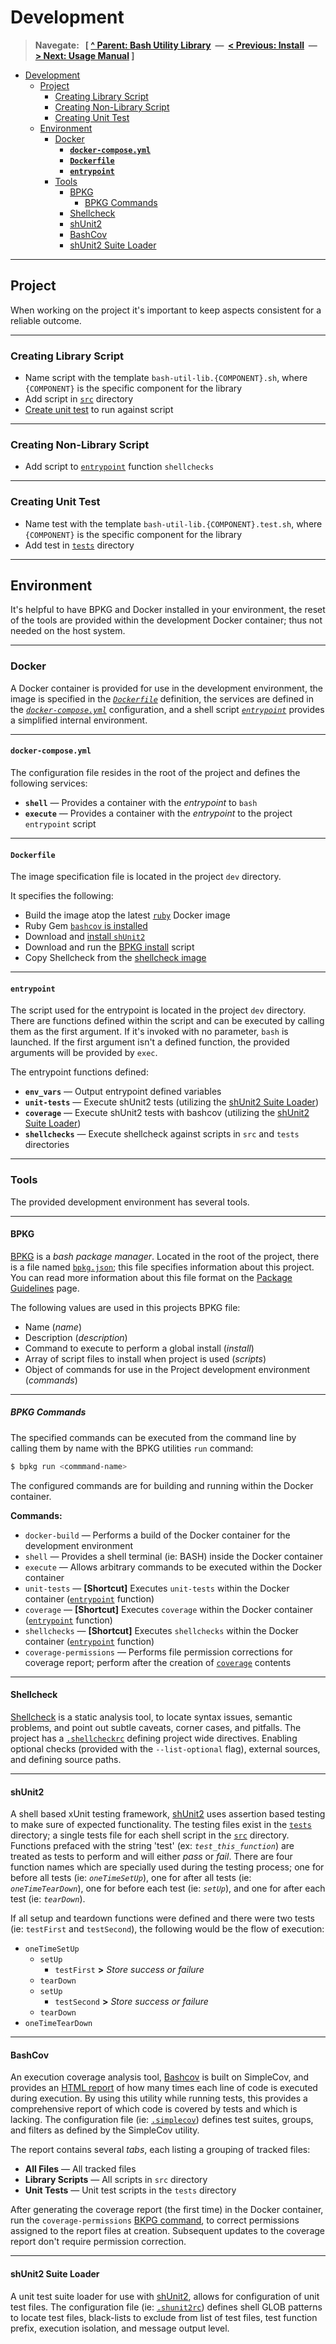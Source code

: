 # Development

> **Navegate: &nbsp; [ [^ Parent: Bash Utility Library](../README.md) &nbsp;&mdash;&nbsp; [< Previous: Install](./INSTALL.md) &nbsp;&mdash;&nbsp; [> Next: Usage Manual](./MANUAL.md) ]**

- [Development](#development)
  - [Project](#project)
    - [Creating Library Script](#creating-library-script)
    - [Creating Non-Library Script](#creating-non-library-script)
    - [Creating Unit Test](#creating-unit-test)
  - [Environment](#environment)
    - [Docker](#docker)
      - [**`docker-compose.yml`**](#docker-composeyml)
      - [**`Dockerfile`**](#dockerfile)
      - [**`entrypoint`**](#entrypoint)
    - [Tools](#tools)
      - [BPKG](#bpkg)
        - [BPKG Commands](#bpkg-commands)
      - [Shellcheck](#shellcheck)
      - [shUnit2](#shunit2)
      - [BashCov](#bashcov)
      - [shUnit2 Suite Loader](#shunit2-suite-loader)

---


## Project

When working on the project it's important to keep aspects consistent for a reliable outcome.

---


### Creating Library Script

- Name script with the template `bash-util-lib.{COMPONENT}.sh`, where `{COMPONENT}` is the specific component for the library
- Add script in [`src`](../src) directory
- [Create unit test](#creating-unit-test) to run against script

---


### Creating Non-Library Script

- Add script to [`entrypoint`](#entrypoint) function `shellchecks`

---


### Creating Unit Test

- Name test with the template `bash-util-lib.{COMPONENT}.test.sh`, where `{COMPONENT}` is the specific component for the library
- Add test in [`tests`](../tests) directory

---


## Environment

It's helpful to have BPKG and Docker installed in your environment, the reset of the tools are provided within the development Docker container; thus not needed on the host system.

---


### Docker

A Docker container is provided for use in the development environment, the image is specified in the [_`Dockerfile`_](../dev/Dockerfile) definition, the services are defined in the [_`docker-compose.yml`_](../docker-compose.yml) configuration, and a shell script [_`entrypoint`_](../dev/entrypoint) provides a simplified internal environment.

---


#### **`docker-compose.yml`**

The configuration file resides in the root of the project and defines the following services:

  - **`shell`** &mdash; Provides a container with the _entrypoint_ to `bash`
  - **`execute`** &mdash; Provides a container with the _entrypoint_ to the project `entrypoint` script

---


#### **`Dockerfile`**

The image specification file is located in the project `dev` directory.

It specifies the following:

- Build the image atop the latest [`ruby`](https://hub.docker.com/_/ruby) Docker image
- Ruby Gem [`bashcov` is installed](https://github.com/infertux/bashcov#installation)
- Download and [install `shUnit2`](https://github.com/kward/shunit2)
- Download and run the [BPKG install](https://bpkg.sh#install) script
- Copy Shellcheck from the [shellcheck image](https://hub.docker.com/r/koalaman/shellcheck)

---


#### **`entrypoint`**

The script used for the entrypoint is located in the project `dev` directory.  There are functions defined within the script and can be executed by calling them as the first argument.  If it's invoked with no parameter, `bash` is launched.  If the first argument isn't a defined function, the provided arguments will be provided by `exec`.

The entrypoint functions defined:

- **`env_vars`** &mdash; Output entrypoint defined variables
- **`unit-tests`** &mdash; Execute shUnit2 tests (utilizing the [shUnit2 Suite Loader](#shunit2-suite-loader))
- **`coverage`** &mdash; Execute shUnit2 tests with bashcov (utilizing the [shUnit2 Suite Loader](#shunit2-suite-loader))
- **`shellchecks`** &mdash; Execute shellcheck against scripts in `src` and `tests` directories

---


### Tools

The provided development environment has several tools.

---


#### BPKG

[BPKG](https://bpkg.sh/) is a _bash package manager_.  Located in the root of the project, there is a file named [`bpkg.json`](../bpkg.json); this file specifies information about this project.  You can read more information about this file format on the [Package Guidelines](https://bpkg.sh/guidelines/) page.

The following values are used in this projects BPKG file:

- Name (_name_)
- Description (_description_)
- Command to execute to perform a global install (_install_)
- Array of script files to install when project is used (_scripts_)
- Object of commands for use in the Project development environment (_commands_)

---


##### BPKG Commands

The specified commands can be executed from the command line by calling them by name with the BPKG utilities `run` command:

```bash
$ bpkg run <commmand-name>
```

The configured commands are for building and running within the Docker container.

**Commands:**

- `docker-build` &mdash; Performs a build of the Docker container for the development environment
- `shell` &mdash; Provides a shell terminal (ie: BASH) inside the Docker container
- `execute` &mdash; Allows arbitrary commands to be executed within the Docker container
- `unit-tests` &mdash; **[Shortcut]** Executes `unit-tests` within the Docker container ([`entrypoint`](#entrypoint) function)
- `coverage` &mdash; **[Shortcut]** Executes `coverage` within the Docker container ([`entrypoint`](#entrypoint) function)
- `shellchecks` &mdash; **[Shortcut]** Executes `shellchecks` within the Docker container ([`entrypoint`](#entrypoint) function)
- `coverage-permissions` &mdash; Performs file permission corrections for coverage report; perform after the creation of [`coverage`](../coverage) contents

---


#### Shellcheck

[Shellcheck](https://github.com/koalaman/shellcheck) is a static analysis tool, to locate syntax issues, semantic problems, and point out subtle caveats, corner cases, and pitfalls.  The project has a [`.shellcheckrc`](../.shellcheckrc) defining project wide directives.  Enabling optional checks (provided with the `--list-optional` flag), external sources, and defining source paths.  

---


#### shUnit2

A shell based xUnit testing framework, [shUnit2](https://github.com/kward/shunit2) uses assertion based testing to make sure of expected functionality.  The testing files exist in the [`tests`](../tests) directory; a single tests file for each shell script in the [`src`](../src) directory.  Functions prefaced with the string 'test' (ex: _`test_this_function`_) are treated as tests to perform and will either _pass_ or _fail_.  There are four function names which are specially used during the testing process; one for before all tests (ie: _`oneTimeSetUp`_), one for after all tests (ie: _`oneTimeTearDown`_), one for before each test (ie: _`setUp`_), and one for after each test (ie: _`tearDown`_).

If all setup and teardown functions were defined and there were two tests (ie: `testFirst` and `testSecond`), the following would be the flow of execution:

- `oneTimeSetUp`
  - `setUp`
    - `testFirst` **>** _Store success or failure_
  - `tearDown`
  - `setUp`
    - `testSecond` **>** _Store success or failure_
  - `tearDown`
- `oneTimeTearDown`

---


#### BashCov

An execution coverage analysis tool, [Bashcov](https://github.com/infertux/bashcov) is built on SimpleCov, and provides an [HTML report](../coverage/index.html) of how many times each line of code is executed during execution.  By using this utility while running tests, this provides a comprehensive report of which code is covered by tests and which is lacking.  The configuration file (ie: [`.simplecov`](../.simplecov)) defines test suites, groups, and filters as defined by the SimpleCov utility.

The report contains several _tabs_, each listing a grouping of tracked files:

- **All Files** &mdash; All tracked files
- **Library Scripts** &mdash; All scripts in `src` directory
- **Unit Tests** &mdash; Unit test scripts in the `tests` directory

After generating the coverage report (the first time) in the Docker container, run the `coverage-permissions` [BKPG command](#bpkg-commands), to correct permissions assigned to the report files at creation.  Subsequent updates to the coverage report don't require permission correction.

---


#### shUnit2 Suite Loader

A unit test suite loader for use with [shUnit2](#shunit2), allows for configuration of unit test files.  The configuration file (ie: [`.shunit2rc`](../.shunit2rc)) defines shell GLOB patterns to locate test files, black-lists to exclude from list of test files, test function prefix, execution isolation, and message output level.
